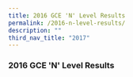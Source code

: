 ```yaml
---
title: 2016 GCE 'N' Level Results
permalink: /2016-n-level-results/
description: ""
third_nav_title: "2017"
---
```



### 2016 GCE 'N' Level Results